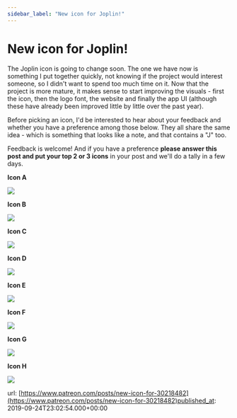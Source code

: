 ```yaml
---
sidebar_label: "New icon for Joplin!"
---
```


# New icon for Joplin!

The Joplin icon is going to change soon. The one we have now is something I put together quickly, not knowing if the project would interest someone, so I didn't want to spend too much time on it. Now that the project is more mature, it makes sense to start improving the visuals - first the icon, then the logo font, the website and finally the app UI (although these have already been improved little by little over the past year).

Before picking an icon, I'd be interested to hear about your feedback and whether you have a preference among those below. They all share the same idea - which is something that looks like a note, and that contains a "J" too.

Feedback is welcome! And if you have a preference **please answer this post and put your top 2 or 3 icons** in your post and we'll do a tally in a few days.

**Icon A**

![](/images/news/20190925-000254_0.png)

**Icon B**

![](/images/news/20190925-000254_1.png)

**Icon C**

![](/images/news/20190925-000254_2.png)

**Icon D**

![](/images/news/20190925-000254_3.png)

**Icon E**

![](/images/news/20190925-000254_4.png)

**Icon F**

![](/images/news/20190925-000254_5.png)

**Icon G**

![](/images/news/20190925-000254_6.png)

**Icon H**

![](/images/news/20190925-000254_7.png)

url: [https://www.patreon.com/posts/new-icon-for-30218482](https://www.patreon.com/posts/new-icon-for-30218482)published_at: 2019-09-24T23:02:54.000+00:00